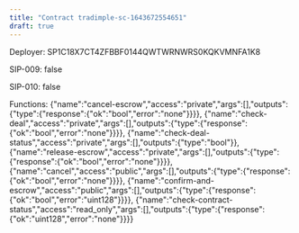 ```yaml
---
title: "Contract tradimple-sc-1643672554651"
draft: true
---
```

Deployer: SP1C18X7CT4ZFBBF0144QWTWRNWRS0KQKVMNFA1K8

SIP-009: false

SIP-010: false

Functions:
{"name":"cancel-escrow","access":"private","args":[],"outputs":{"type":{"response":{"ok":"bool","error":"none"}}}}, {"name":"check-deal","access":"private","args":[],"outputs":{"type":{"response":{"ok":"bool","error":"none"}}}}, {"name":"check-deal-status","access":"private","args":[],"outputs":{"type":"bool"}}, {"name":"release-escrow","access":"private","args":[],"outputs":{"type":{"response":{"ok":"bool","error":"none"}}}}, {"name":"cancel","access":"public","args":[],"outputs":{"type":{"response":{"ok":"bool","error":"none"}}}}, {"name":"confirm-and-escrow","access":"public","args":[],"outputs":{"type":{"response":{"ok":"bool","error":"uint128"}}}}, {"name":"check-contract-status","access":"read_only","args":[],"outputs":{"type":{"response":{"ok":"uint128","error":"none"}}}}
